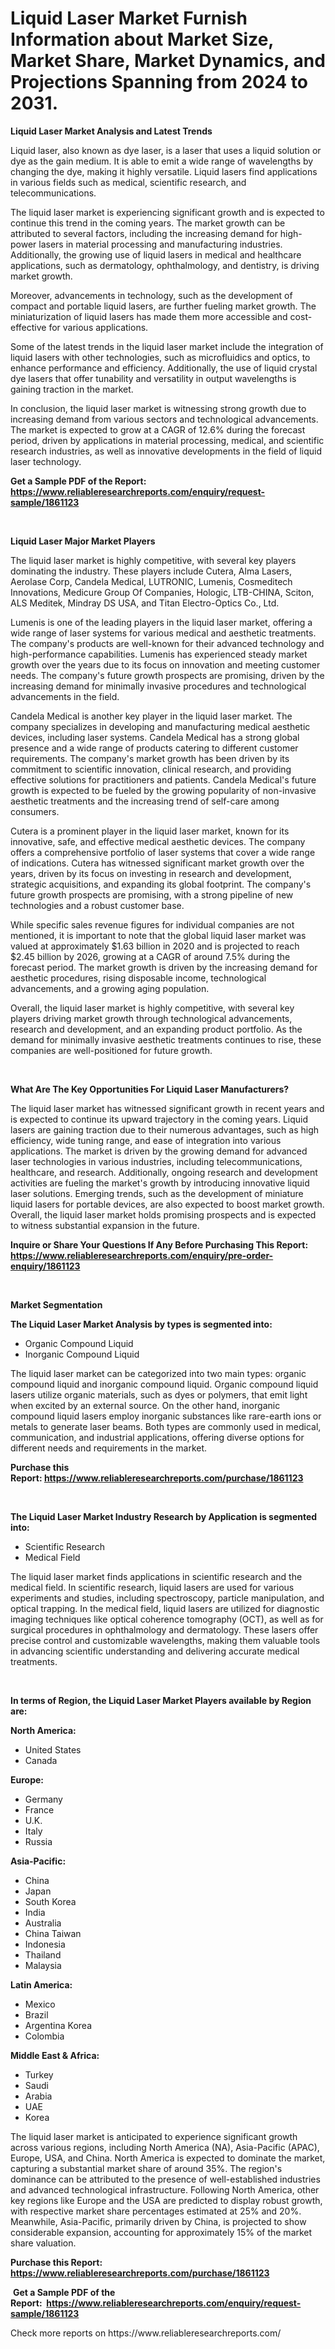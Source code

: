 <p><h1>Liquid Laser Market Furnish Information about Market Size, Market Share, Market Dynamics, and Projections Spanning from 2024 to 2031.</h1></p><p><strong>Liquid Laser Market Analysis and Latest Trends</strong></p>
<p><p>Liquid laser, also known as dye laser, is a laser that uses a liquid solution or dye as the gain medium. It is able to emit a wide range of wavelengths by changing the dye, making it highly versatile. Liquid lasers find applications in various fields such as medical, scientific research, and telecommunications.</p><p>The liquid laser market is experiencing significant growth and is expected to continue this trend in the coming years. The market growth can be attributed to several factors, including the increasing demand for high-power lasers in material processing and manufacturing industries. Additionally, the growing use of liquid lasers in medical and healthcare applications, such as dermatology, ophthalmology, and dentistry, is driving market growth.</p><p>Moreover, advancements in technology, such as the development of compact and portable liquid lasers, are further fueling market growth. The miniaturization of liquid lasers has made them more accessible and cost-effective for various applications.</p><p>Some of the latest trends in the liquid laser market include the integration of liquid lasers with other technologies, such as microfluidics and optics, to enhance performance and efficiency. Additionally, the use of liquid crystal dye lasers that offer tunability and versatility in output wavelengths is gaining traction in the market.</p><p>In conclusion, the liquid laser market is witnessing strong growth due to increasing demand from various sectors and technological advancements. The market is expected to grow at a CAGR of 12.6% during the forecast period, driven by applications in material processing, medical, and scientific research industries, as well as innovative developments in the field of liquid laser technology.</p></p>
<p><strong>Get a Sample PDF of the Report:&nbsp; <a href="https://www.reliableresearchreports.com/enquiry/request-sample/1861123">https://www.reliableresearchreports.com/enquiry/request-sample/1861123</a></strong></p>
<p>&nbsp;</p>
<p><strong>Liquid Laser Major Market Players</strong></p>
<p><p>The liquid laser market is highly competitive, with several key players dominating the industry. These players include Cutera, Alma Lasers, Aerolase Corp, Candela Medical, LUTRONIC, Lumenis, Cosmeditech Innovations, Medicure Group Of Companies, Hologic, LTB-CHINA, Sciton, ALS Meditek, Mindray DS USA, and Titan Electro-Optics Co., Ltd.</p><p>Lumenis is one of the leading players in the liquid laser market, offering a wide range of laser systems for various medical and aesthetic treatments. The company's products are well-known for their advanced technology and high-performance capabilities. Lumenis has experienced steady market growth over the years due to its focus on innovation and meeting customer needs. The company's future growth prospects are promising, driven by the increasing demand for minimally invasive procedures and technological advancements in the field.</p><p>Candela Medical is another key player in the liquid laser market. The company specializes in developing and manufacturing medical aesthetic devices, including laser systems. Candela Medical has a strong global presence and a wide range of products catering to different customer requirements. The company's market growth has been driven by its commitment to scientific innovation, clinical research, and providing effective solutions for practitioners and patients. Candela Medical's future growth is expected to be fueled by the growing popularity of non-invasive aesthetic treatments and the increasing trend of self-care among consumers.</p><p>Cutera is a prominent player in the liquid laser market, known for its innovative, safe, and effective medical aesthetic devices. The company offers a comprehensive portfolio of laser systems that cover a wide range of indications. Cutera has witnessed significant market growth over the years, driven by its focus on investing in research and development, strategic acquisitions, and expanding its global footprint. The company's future growth prospects are promising, with a strong pipeline of new technologies and a robust customer base.</p><p>While specific sales revenue figures for individual companies are not mentioned, it is important to note that the global liquid laser market was valued at approximately $1.63 billion in 2020 and is projected to reach $2.45 billion by 2026, growing at a CAGR of around 7.5% during the forecast period. The market growth is driven by the increasing demand for aesthetic procedures, rising disposable income, technological advancements, and a growing aging population.</p><p>Overall, the liquid laser market is highly competitive, with several key players driving market growth through technological advancements, research and development, and an expanding product portfolio. As the demand for minimally invasive aesthetic treatments continues to rise, these companies are well-positioned for future growth.</p></p>
<p>&nbsp;</p>
<p><strong>What Are The Key Opportunities For Liquid Laser Manufacturers?</strong></p>
<p><p>The liquid laser market has witnessed significant growth in recent years and is expected to continue its upward trajectory in the coming years. Liquid lasers are gaining traction due to their numerous advantages, such as high efficiency, wide tuning range, and ease of integration into various applications. The market is driven by the growing demand for advanced laser technologies in various industries, including telecommunications, healthcare, and research. Additionally, ongoing research and development activities are fueling the market's growth by introducing innovative liquid laser solutions. Emerging trends, such as the development of miniature liquid lasers for portable devices, are also expected to boost market growth. Overall, the liquid laser market holds promising prospects and is expected to witness substantial expansion in the future.</p></p>
<p><strong>Inquire or Share Your Questions If Any Before Purchasing This Report: <a href="https://www.reliableresearchreports.com/enquiry/pre-order-enquiry/1861123">https://www.reliableresearchreports.com/enquiry/pre-order-enquiry/1861123</a></strong></p>
<p>&nbsp;</p>
<p><strong>Market Segmentation</strong></p>
<p><strong>The Liquid Laser Market Analysis by types is segmented into:</strong></p>
<p><ul><li>Organic Compound Liquid</li><li>Inorganic Compound Liquid</li></ul></p>
<p><p>The liquid laser market can be categorized into two main types: organic compound liquid and inorganic compound liquid. Organic compound liquid lasers utilize organic materials, such as dyes or polymers, that emit light when excited by an external source. On the other hand, inorganic compound liquid lasers employ inorganic substances like rare-earth ions or metals to generate laser beams. Both types are commonly used in medical, communication, and industrial applications, offering diverse options for different needs and requirements in the market.</p></p>
<p><strong>Purchase this Report:&nbsp;<a href="https://www.reliableresearchreports.com/purchase/1861123">https://www.reliableresearchreports.com/purchase/1861123</a></strong></p>
<p>&nbsp;</p>
<p><strong>The Liquid Laser Market Industry Research by Application is segmented into:</strong></p>
<p><ul><li>Scientific Research</li><li>Medical Field</li></ul></p>
<p><p>The liquid laser market finds applications in scientific research and the medical field. In scientific research, liquid lasers are used for various experiments and studies, including spectroscopy, particle manipulation, and optical trapping. In the medical field, liquid lasers are utilized for diagnostic imaging techniques like optical coherence tomography (OCT), as well as for surgical procedures in ophthalmology and dermatology. These lasers offer precise control and customizable wavelengths, making them valuable tools in advancing scientific understanding and delivering accurate medical treatments.</p></p>
<p>&nbsp;</p>
<p><strong>In terms of Region, the Liquid Laser Market Players available by Region are:</strong></p>
<p>
    <p> <strong> North America: </strong>
        <ul>
            <li>United States</li>
            <li>Canada</li>
        </ul>
        </p> 
    <p> <strong> Europe: </strong>
        <ul>
            <li>Germany</li>
            <li>France</li>
            <li>U.K.</li>
            <li>Italy</li>
            <li>Russia</li>
        </ul>
        </p> 
    <p> <strong> Asia-Pacific: </strong>
        <ul>
            <li>China</li>
            <li>Japan</li>
            <li>South Korea</li>
            <li>India</li>
            <li>Australia</li>
            <li>China Taiwan</li>
            <li>Indonesia</li>
            <li>Thailand</li>
            <li>Malaysia</li>
        </ul>
        </p> 
    <p> <strong> Latin America: </strong>
        <ul>
            <li>Mexico</li>
            <li>Brazil</li>
            <li>Argentina Korea</li>
            <li>Colombia</li>
        </ul>
        </p> 
    <p> <strong> Middle East & Africa: </strong>
        <ul>
            <li>Turkey</li>
            <li>Saudi</li>
            <li>Arabia</li>
            <li>UAE</li>
            <li>Korea</li>
        </ul>
    </p>
    </p>
<p><p>The liquid laser market is anticipated to experience significant growth across various regions, including North America (NA), Asia-Pacific (APAC), Europe, USA, and China. North America is expected to dominate the market, capturing a substantial market share of around 35%. The region's dominance can be attributed to the presence of well-established industries and advanced technological infrastructure. Following North America, other key regions like Europe and the USA are predicted to display robust growth, with respective market share percentages estimated at 25% and 20%. Meanwhile, Asia-Pacific, primarily driven by China, is projected to show considerable expansion, accounting for approximately 15% of the market share valuation.</p></p>
<p><strong>Purchase this Report: <a href="https://www.reliableresearchreports.com/purchase/1861123">https://www.reliableresearchreports.com/purchase/1861123</a></strong></p>
<p>&nbsp;<strong>Get a Sample PDF of the Report:&nbsp;&nbsp;<a href="https://www.reliableresearchreports.com/enquiry/request-sample/1861123">https://www.reliableresearchreports.com/enquiry/request-sample/1861123</a></strong></p>
<p><strong></strong></p>
<p>Check more reports on https://www.reliableresearchreports.com/</p>